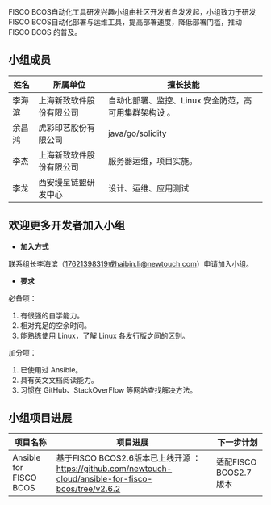 FISCO BCOS自动化工具研发兴趣小组由社区开发者自发发起，小组致力于研发FISCO BCOS自动化部署与运维工具，提高部署速度，降低部署门槛，推动 FISCO BCOS 的普及。



## 小组成员

| **姓名** | **所属单位**             |  **擅长技能**                                           |
| -------- | ------------------------ | ------------------------------------------------------ |
| 李海滨   | 上海新致软件股份有限公司 | 自动化部署、监控、Linux 安全防范，高可用集群架构设  。 |
| 余昌鸿   | 虎彩印艺股份有限公司     | java/go/solidity                                       |
| 李杰     | 上海新致软件股份有限公司 | 服务器运维，项目实施。                                 |
| 李龙     | 西安缦星链盟研发中心     | 设计、运维、应用测试                                   |



## 欢迎更多开发者加入小组

- **加入方式**

联系组长李海滨（17621398319或haibin.li@newtouch.com）申请加入小组。

- **要求**

必备项：

1. 有很强的自学能力。
2. 相对充足的空余时间。
3. 能熟练使用 Linux，了解 Linux 各发行版之间的区别。

加分项：

1. 已使用过 Ansible。
2. 具有英文文档阅读能力。
3. 习惯在 GitHub、StackOverFlow 等网站查找解决方法。



## 小组项目进展

|项目名称               |项目进展                                                     |下一步计划            |
| ---------------------- | ------------------------------------------------------------ | --------------------- |
| Ansible for FISCO BCOS | 基于FISCO BCOS2.6版本已上线开源  ：https://github.com/newtouch-cloud/ansible-for-fisco-bcos/tree/v2.6.2 | 适配FISCO BCOS2.7版本 |
